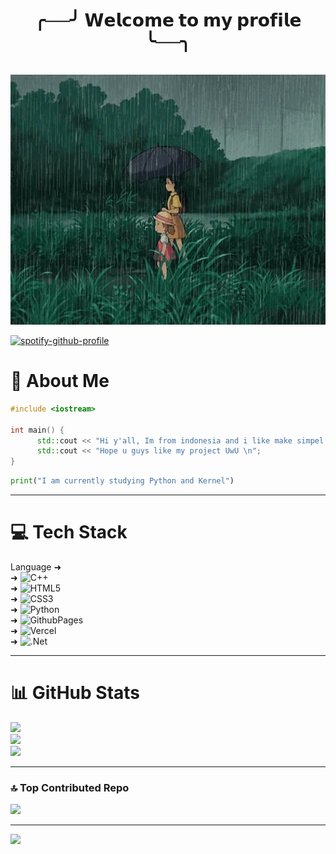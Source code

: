 <h1 align="center">╭──╯ 𝗪𝗲𝗹𝗰𝗼𝗺𝗲 𝘁𝗼 𝗺𝘆 𝗽𝗿𝗼𝗳𝗶𝗹𝗲 ╰──╮</h1><br/>
<img src="WalkAnime.webp" width="800" height="400" style="" frameBorder="0" allowFullScreen><br/>

[![spotify-github-profile](https://spotify-github-profile.kittinanx.com/api/view?uid=2sqedz98t0t3e2vtbvo2646vs&cover_image=true&theme=default&show_offline=false&background_color=000000&interchange=true&bar_color=ffffff&bar_color_cover=true)](https://spotify-github-profile.kittinanx.com/api/view?uid=2sqedz98t0t3e2vtbvo2646vs&redirect=true)

# 💫 About Me
```C++
#include <iostream>

int main() {
      std::cout << "Hi y'all, Im from indonesia and i like make simpel project :D \n";
      std::cout << "Hope u guys like my project UwU \n";
}
```

```py
print("I am currently studying Python and Kernel")
```
---
# 💻 Tech Stack
Language ➜ <br/>
➜ ![C++](https://img.shields.io/badge/c++-%2300599C.svg?style=flat-square&logo=c%2B%2B&logoColor=white) <br/>
➜ ![HTML5](https://img.shields.io/badge/html5-%23E34F26.svg?style=flat-square&logo=html5&logoColor=white) <br/>
➜ ![CSS3](https://img.shields.io/badge/css3-%231572B6.svg?style=flat-square&logo=css3&logoColor=white) <br/>
➜ ![Python](https://img.shields.io/badge/python-3670A0?style=flat-square&logo=python&logoColor=ffdd54) <br/>
➜ ![GithubPages](https://img.shields.io/badge/github%20pages-121013?style=flat-square&logo=github&logoColor=white) <br/>
➜ ![Vercel](https://img.shields.io/badge/vercel-%23000000.svg?style=flat-square&logo=vercel&logoColor=white) <br/>
➜ ![.Net](https://img.shields.io/badge/.NET-5C2D91?style=flat-square&logo=.net&logoColor=white) <br/>

---
# 📊 GitHub Stats
![](https://github-readme-stats.vercel.app/api?username=n0th1ngsad&theme=material-palenight&hide_border=false&include_all_commits=true&count_private=false)<br/>
![](https://github-readme-streak-stats.herokuapp.com/?user=n0th1ngsad&theme=material-palenight&hide_border=false)<br/>
![](https://github-readme-stats.vercel.app/api/top-langs/?username=n0th1ngsad&theme=material-palenight&hide_border=false&include_all_commits=true&count_private=false&layout=compact)

---
### 🔝 Top Contributed Repo
![](https://github-contributor-stats.vercel.app/api?username=n0th1ngsad&limit=5&theme=material-palenight&combine_all_yearly_contributions=true)

---
[![](https://visitcount.itsvg.in/api?id=n0th1ngsad&icon=0&color=1)](https://visitcount.itsvg.in)
